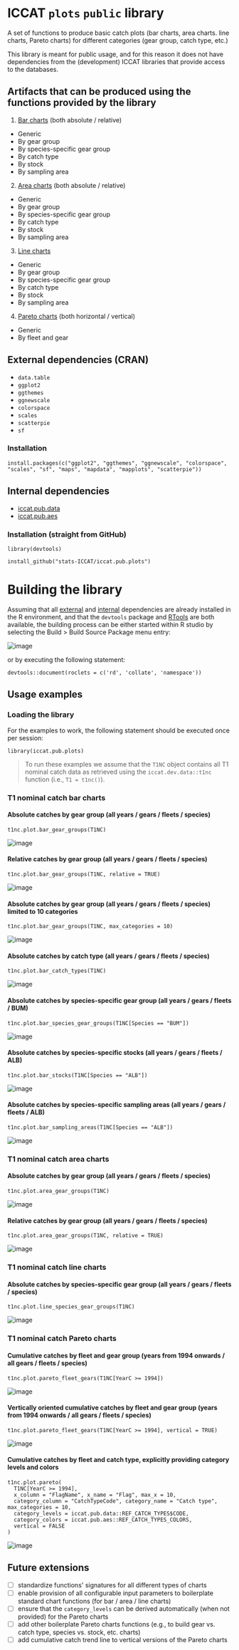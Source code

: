 # ICCAT `plots` `public` library

A set of functions to produce basic catch plots (bar charts, area charts. line charts, Pareto charts) for different categories (gear group, catch type, etc.)

This library is meant for public usage, and for this reason it does not have dependencies from the (development) ICCAT libraries that provide access to the databases.

## Artifacts that can be produced using the functions provided by the library

1) [Bar charts](#t1-nominal-catch-bar-charts) (both absolute / relative)
+ Generic
+ By gear group
+ By species-specific gear group
+ By catch type
+ By stock
+ By sampling area 
2) [Area charts](#t1-nominal-catch-area-charts) (both absolute / relative)
+ Generic
+ By gear group
+ By species-specific gear group
+ By catch type
+ By stock
+ By sampling area 
3) [Line charts]([#t1-nominal-catch-line-charts)
+ Generic
+ By gear group
+ By species-specific gear group
+ By catch type
+ By stock
+ By sampling area 
4) [Pareto charts](#t1-nominal-catch-pareto-charts) (both horizontal / vertical)
+ Generic
+ By fleet and gear
## External dependencies (CRAN) <a name="external_deps"></a>
+ `data.table`
+ `ggplot2`
+ `ggthemes`
+ `ggnewscale`
+ `colorspace`
+ `scales`
+ `scatterpie`
+ `sf`

### Installation
```
install.packages(c("ggplot2", "ggthemes", "ggnewscale", "colorspace", "scales", "sf", "maps", "mapdata", "mapplots", "scatterpie"))
```

## Internal dependencies <a name="internal_deps"></a>
+ [iccat.pub.data](https://github.com/stats-ICCAT/iccat.pub.data)
+ [iccat.pub.aes](https://github.com/stats-ICCAT/iccat.pub.aes)

### Installation (straight from GitHub)
```
library(devtools)

install_github("stats-ICCAT/iccat.pub.plots")
```
# Building the library

Assuming that all [external](#external_deps) and [internal](#internal_deps) dependencies are already installed in the R environment, and that the `devtools` package and [RTools](https://cran.r-project.org/bin/windows/Rtools/) are both available, the building process can be either started within R studio by selecting the Build > Build Source Package menu entry:

![image](https://github.com/user-attachments/assets/f209d8d4-568c-4200-bcf2-fb1fa0e1d2ef)

or by executing the following statement:

`devtools::document(roclets = c('rd', 'collate', 'namespace'))`

## Usage examples

### Loading the library

For the examples to work, the following statement should be executed once per session:

```
library(iccat.pub.plots)
```

> To run these examples we assume that the `T1NC` object contains all T1 nominal catch data as retrieved using the `iccat.dev.data::t1nc` function (i.e., `T1 = t1nc()`).
 
### T1 nominal catch bar charts 

#### Absolute catches by gear group (all years / gears / fleets / species) 
```
t1nc.plot.bar_gear_groups(T1NC)
```
![image](https://github.com/user-attachments/assets/3667bc46-030b-43df-8f1c-5edadaad2799)

#### Relative catches by gear group (all years / gears / fleets / species)
```
t1nc.plot.bar_gear_groups(T1NC, relative = TRUE)
```
![image](https://github.com/user-attachments/assets/9c22b87e-bc06-42a7-8ea2-977cf7eda5c4)

#### Absolute catches by gear group (all years / gears / fleets / species) limited to 10 categories
```
t1nc.plot.bar_gear_groups(T1NC, max_categories = 10)
```
![image](https://github.com/user-attachments/assets/eab45aaf-41ba-4b51-97b0-b1826d2ef253)

#### Absolute catches by catch type (all years / gears / fleets / species) 
```
t1nc.plot.bar_catch_types(T1NC)
```
![image](https://github.com/user-attachments/assets/2043dfc3-5483-4705-9eae-339e9ca5dd66)

#### Absolute catches by species-specific gear group (all years / gears / fleets / BUM) 

```
t1nc.plot.bar_species_gear_groups(T1NC[Species == "BUM"])
```
![image](https://github.com/user-attachments/assets/f1e6f01c-f9ac-489e-8555-c82436cdd877)

#### Absolute catches by species-specific stocks (all years / gears / fleets / ALB) 
```
t1nc.plot.bar_stocks(T1NC[Species == "ALB"])
```
![image](https://github.com/user-attachments/assets/de38022b-7aa3-4973-8179-348d34c55fcd)

#### Absolute catches by species-specific sampling areas (all years / gears / fleets / ALB) 
```
t1nc.plot.bar_sampling_areas(T1NC[Species == "ALB"])
```
![image](https://github.com/user-attachments/assets/b4002869-807f-4837-b7c2-d9d30500f2f9)

### T1 nominal catch area charts 

#### Absolute catches by gear group (all years / gears / fleets / species) 
```
t1nc.plot.area_gear_groups(T1NC)
```
![image](https://github.com/user-attachments/assets/cf918b40-974c-45b4-a3b5-120bc4e512f3)

#### Relative catches by gear group (all years / gears / fleets / species)  
```
t1nc.plot.area_gear_groups(T1NC, relative = TRUE)
```
![image](https://github.com/user-attachments/assets/a40ef446-0efb-455f-bde8-41e10e7b88f7)

### T1 nominal catch line charts 

#### Absolute catches by species-specific gear group (all years / gears / fleets / species) 
```
t1nc.plot.line_species_gear_groups(T1NC)
```
![image](https://github.com/user-attachments/assets/9d37c35f-a9cc-48ba-b582-83352d05f624)

### T1 nominal catch Pareto charts 

#### Cumulative catches by fleet and gear group (years from 1994 onwards / all gears / fleets / species)
```
t1nc.plot.pareto_fleet_gears(T1NC[YearC >= 1994])
```
![image](https://github.com/user-attachments/assets/58770e43-a6bd-4a60-91b3-b72127ffebeb)

#### Vertically oriented cumulative catches by fleet and gear group (years from 1994 onwards / all gears / fleets / species)
```
t1nc.plot.pareto_fleet_gears(T1NC[YearC >= 1994], vertical = TRUE)
```
![image](https://github.com/user-attachments/assets/07e92ab5-3366-462a-9af8-617f9bd50474)

#### Cumulative catches by fleet and catch type, explicitly providing category levels and colors
```
t1nc.plot.pareto(
  T1NC[YearC >= 1994],
  x_column = "FlagName", x_name = "Flag", max_x = 10,
  category_column = "CatchTypeCode", category_name = "Catch type", max_categories = 10,
  category_levels = iccat.pub.data::REF_CATCH_TYPES$CODE,
  category_colors = iccat.pub.aes::REF_CATCH_TYPES_COLORS,
  vertical = FALSE
)
```
![image](https://github.com/user-attachments/assets/c976adf8-e2fa-442e-8813-26ae139807f7)

## Future extensions
+ [ ] standardize functions' signatures for all different types of charts
+ [ ] enable provision of all configurable input parameters to boilerplate standard chart functions (for bar / area / line charts)
+ [ ] ensure that the `category_levels` can be derived automatically (when not provided) for the Pareto charts
+ [ ] add other boilerplate Pareto charts functions (e.g., to build gear vs. catch type, species vs. stock, etc. charts)
+ [ ] add cumulative catch trend line to vertical versions of the Pareto charts
